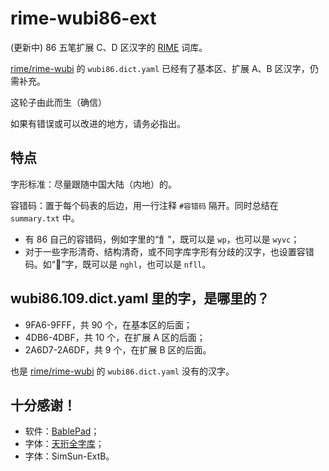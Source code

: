 # rime-wubi86-ext

(更新中) 86 五笔扩展 C、D 区汉字的 [RIME](https://rime.im/) 词库。

[rime/rime-wubi](https://github.com/rime/rime-wubi) 的 `wubi86.dict.yaml` 已经有了基本区、扩展 A、B 区汉字，仍需补充。

这轮子由此而生（确信）

如果有错误或可以改进的地方，请务必指出。

## 特点

字形标准：尽量跟随中国大陆（内地）的。

容错码：置于每个码表的后边，用一行注释 `#容错码` 隔开。同时总结在 `summary.txt` 中。

* 有 86 自己的容错码，例如字里的“飠”，既可以是 `wp`，也可以是 `wyvc`；
* 对于一些字形清奇、结构清奇，或不同字库字形有分歧的汉字，也设置容错码。如“𪭃”字，既可以是 `nghl`，也可以是 `nfll`。

## wubi86.109.dict.yaml 里的字，是哪里的？

* 9FA6-9FFF，共 90 个，在基本区的后面；
* 4DB6-4DBF，共 10 个，在扩展 A 区的后面；
* 2A6D7-2A6DF，共 9 个，在扩展 B 区的后面。

也是 [rime/rime-wubi](https://github.com/rime/rime-wubi) 的 `wubi86.dict.yaml` 没有的汉字。

## 十分感谢！

* 软件：[BablePad](https://www.babelstone.co.uk/Software/BabelPad.html)；
* 字体：[天珩全字库](http://cheonhyeong.com/Simplified/download.html)；
* 字体：SimSun-ExtB。
